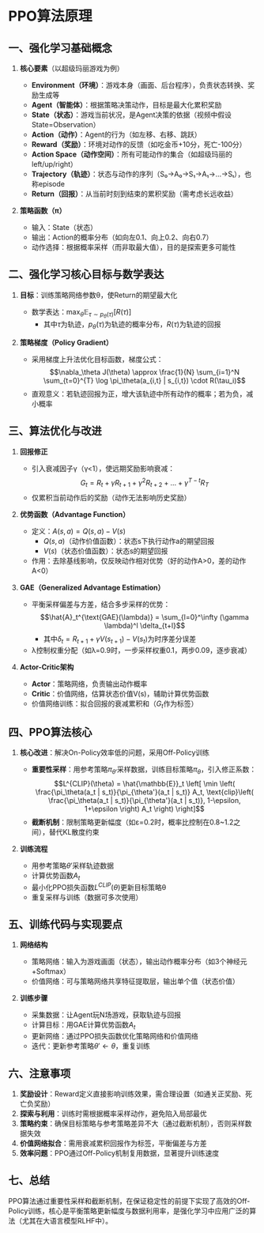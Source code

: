 # PPO算法原理

## 一、强化学习基础概念
1. **核心要素**（以超级玛丽游戏为例）
   - **Environment（环境）**：游戏本身（画面、后台程序），负责状态转换、奖励生成等
   - **Agent（智能体）**：根据策略决策动作，目标是最大化累积奖励
   - **State（状态）**：游戏当前状况，是Agent决策的依据（视频中假设State=Observation）
   - **Action（动作）**：Agent的行为（如左移、右移、跳跃）
   - **Reward（奖励）**：环境对动作的反馈（如吃金币+10分，死亡-100分）
   - **Action Space（动作空间）**：所有可能动作的集合（如超级玛丽的left/up/right）
   - **Trajectory（轨迹）**：状态与动作的序列（S₀→A₀→S₁→A₁→…→Sₜ），也称episode
   - **Return（回报）**：从当前时刻到结束的累积奖励（需考虑长远收益）

2. **策略函数（π）**
   - 输入：State（状态）
   - 输出：Action的概率分布（如向左0.1、向上0.2、向右0.7）
   - 动作选择：根据概率采样（而非取最大值），目的是探索更多可能性

## 二、强化学习核心目标与数学表达
1. **目标**：训练策略网络参数θ，使Return的期望最大化
   - 数学表达：$\max_\theta \mathbb{E}_{\tau \sim p_\theta(\tau)} [R(\tau)]$
     - 其中$\tau$为轨迹，$p_\theta(\tau)$为轨迹的概率分布，$R(\tau)$为轨迹的回报

2. **策略梯度（Policy Gradient）**
   - 采用梯度上升法优化目标函数，梯度公式：
     $$\nabla_\theta J(\theta) \approx \frac{1}{N} \sum_{i=1}^N \sum_{t=0}^{T} \log \pi_\theta(a_{i,t} | s_{i,t}) \cdot R(\tau_i)$$
   - 直观意义：若轨迹回报为正，增大该轨迹中所有动作的概率；若为负，减小概率

## 三、算法优化与改进
1. **回报修正**
   - 引入衰减因子γ（γ<1），使远期奖励影响衰减：
     $$G_t = R_t + \gamma R_{t+1} + \gamma^2 R_{t+2} + \dots + \gamma^{T-t} R_T$$
   - 仅累积当前动作后的奖励（动作无法影响历史奖励）

2. **优势函数（Advantage Function）**
   - 定义：$A(s,a) = Q(s,a) - V(s)$
     - $Q(s,a)$（动作价值函数）：状态s下执行动作a的期望回报
     - $V(s)$（状态价值函数）：状态s的期望回报
   - 作用：去除基线影响，仅反映动作相对优势（好的动作A>0，差的动作A<0）

3. **GAE（Generalized Advantage Estimation）**
   - 平衡采样偏差与方差，结合多步采样的优势：
     $$\hat{A}_t^{\text{GAE}(\lambda)} = \sum_{l=0}^\infty (\gamma \lambda)^l \delta_{t+l}$$
     - 其中$\delta_t = R_{t+1} + \gamma V(s_{t+1}) - V(s_t)$为时序差分误差
   - λ控制权重分配（如λ=0.9时，一步采样权重0.1，两步0.09，逐步衰减）

4. **Actor-Critic架构**
   - **Actor**：策略网络，负责输出动作概率
   - **Critic**：价值网络，估算状态价值V(s)，辅助计算优势函数
   - 价值网络训练：拟合回报的衰减累积和（$G_t$作为标签）

## 四、PPO算法核心
1. **核心改进**：解决On-Policy效率低的问题，采用Off-Policy训练
   - **重要性采样**：用参考策略$\pi_{\theta'}$采样数据，训练目标策略$\pi_\theta$，引入修正系数：
     $$L^{CLIP}(\theta) = \hat{\mathbb{E}}_t \left[ \min \left( \frac{\pi_\theta(a_t | s_t)}{\pi_{\theta'}(a_t | s_t)} A_t, \text{clip}\left( \frac{\pi_\theta(a_t | s_t)}{\pi_{\theta'}(a_t | s_t)}, 1-\epsilon, 1+\epsilon \right) A_t \right) \right]$$
   - **截断机制**：限制策略更新幅度（如ε=0.2时，概率比控制在0.8~1.2之间），替代KL散度约束

2. **训练流程**
   - 用参考策略$\theta'$采样轨迹数据
   - 计算优势函数$A_t$
   - 最小化PPO损失函数$L^{CLIP}(\theta)$更新目标策略θ
   - 重复采样与训练（数据可多次使用）

## 五、训练代码与实现要点
1. **网络结构**
   - 策略网络：输入为游戏画面（状态），输出动作概率分布（如3个神经元+Softmax）
   - 价值网络：可与策略网络共享特征提取层，输出单个值（状态价值）

2. **训练步骤**
   - 采集数据：让Agent玩N场游戏，获取轨迹与回报
   - 计算目标：用GAE计算优势函数$A_t$
   - 更新网络：通过PPO损失函数优化策略网络和价值网络
   - 迭代：更新参考策略$\theta' \leftarrow \theta$，重复训练

## 六、注意事项
1. **奖励设计**：Reward定义直接影响训练效果，需合理设置（如通关正奖励、死亡负奖励）
2. **探索与利用**：训练时需根据概率采样动作，避免陷入局部最优
3. **策略约束**：确保目标策略与参考策略差异不大（通过截断机制），否则采样数据失效
4. **价值网络拟合**：需用衰减累积回报作为标签，平衡偏差与方差
5. **效率问题**：PPO通过Off-Policy机制复用数据，显著提升训练速度

## 七、总结
PPO算法通过重要性采样和截断机制，在保证稳定性的前提下实现了高效的Off-Policy训练，核心是平衡策略更新幅度与数据利用率，是强化学习中应用广泛的算法（尤其在大语言模型RLHF中）。